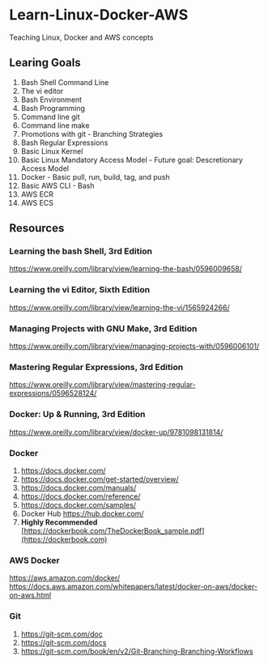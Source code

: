 # Learn-Linux-Docker-AWS
Teaching Linux, Docker and AWS concepts

## Learing Goals
1. Bash Shell Command Line
2. The vi editor
3. Bash Environment
4. Bash Programming
5. Command line git
6. Command line make
7. Promotions with git - Branching Strategies
8. Bash Regular Expressions
9. Basic Linux Kernel
10. Basic Linux Mandatory Access Model - Future goal: Descretionary Access Model
11. Docker - Basic pull, run, build, tag, and push
12. Basic AWS CLI - Bash
13. AWS ECR
14. AWS ECS

## Resources
### Learning the bash Shell, 3rd Edition
https://www.oreilly.com/library/view/learning-the-bash/0596009658/

### Learning the vi Editor, Sixth Edition
https://www.oreilly.com/library/view/learning-the-vi/1565924266/

### Managing Projects with GNU Make, 3rd Edition
https://www.oreilly.com/library/view/managing-projects-with/0596006101/

### Mastering Regular Expressions, 3rd Edition
https://www.oreilly.com/library/view/mastering-regular-expressions/0596528124/

### Docker: Up & Running, 3rd Edition
https://www.oreilly.com/library/view/docker-up/9781098131814/

### Docker
1. https://docs.docker.com/
2. https://docs.docker.com/get-started/overview/
3. https://docs.docker.com/manuals/
4. https://docs.docker.com/reference/
5. https://docs.docker.com/samples/
6. Docker Hub https://hub.docker.com/
7. **Highly Recommended** [https://dockerbook.com/TheDockerBook_sample.pdf](https://dockerbook.com)

### AWS Docker
https://aws.amazon.com/docker/
https://docs.aws.amazon.com/whitepapers/latest/docker-on-aws/docker-on-aws.html

### Git
1. https://git-scm.com/doc
2. https://git-scm.com/docs
3. https://git-scm.com/book/en/v2/Git-Branching-Branching-Workflows



